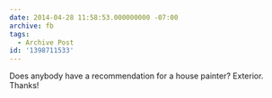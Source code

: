 ```yaml
---
date: 2014-04-28 11:58:53.000000000 -07:00
archive: fb
tags: 
  - Archive Post
id: '1398711533'
---
```


Does anybody have a recommendation for a house painter? Exterior. Thanks!
